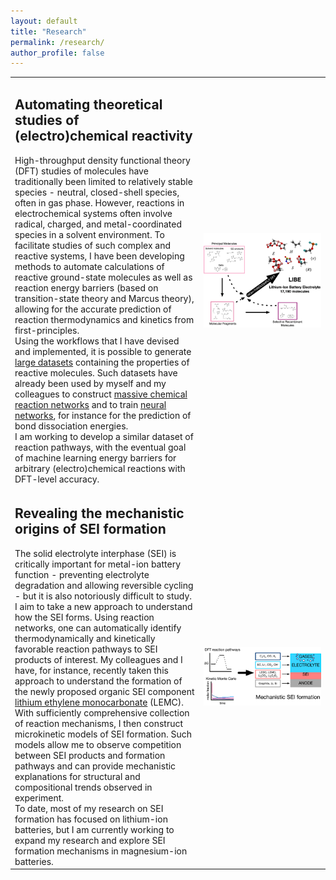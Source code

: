 ```yaml
---
layout: default
title: "Research"
permalink: /research/
author_profile: false
---
```


<table class="researchtab" style="border:0;">
<colgroup>
<col width="60%" />
<col width="40%" />
</colgroup>
<thead></thead>
<tbody>

<tr>
<td>
<h2>Automating theoretical studies of (electro)chemical reactivity</h2>
High-throughput density functional theory (DFT) studies of molecules have traditionally been limited to relatively stable species - neutral, closed-shell
species, often in gas phase. However, reactions in electrochemical systems often involve radical, charged, and metal-coordinated species
in a solvent environment. To facilitate studies of such complex and reactive systems, I have been developing
methods to automate calculations of reactive ground-state molecules as well as reaction energy barriers (based on
transition-state theory and Marcus theory), allowing for the accurate prediction of reaction thermodynamics and kinetics
from first-principles.<br>
Using the workflows that I have devised and implemented, it is possible to generate <a href="/files/papers/spottesmith_quantum_2021.pdf">large datasets</a>
containing the properties of reactive molecules. Such datasets have already been used by myself and my colleagues to construct <a href="/files/papers/blau_chemically_2021.pdf">massive chemical reaction networks</a>
and to train <a href="/files/papers/wen_bondnet_2021.pdf">neural networks</a>, for instance for the prediction of bond dissociation energies.<br>
I am working to develop a similar dataset of reaction pathways, with the eventual goal of machine learning energy barriers for arbitrary
(electro)chemical reactions with DFT-level accuracy.
</td>
<td>
<div class="project__image">
<img src="/images/high_throughput_reactivity.png" class="project__image" alt="Large datasets of molecular properties calculated using high-throughput density functional theory">
</div>
</td>
</tr>

<tr>
<td>
<h2>Revealing the mechanistic origins of SEI formation</h2>
The solid electrolyte interphase (SEI) is critically important for metal-ion battery function - preventing electrolyte degradation and allowing
reversible cycling - but it is also notoriously difficult to study. I aim to take a new approach to understand how the SEI forms.
Using reaction networks, one can automatically identify thermodynamically and kinetically favorable reaction pathways to SEI products of interest.
My colleagues and I have, for instance, recently taken this approach to understand the formation of the newly proposed organic SEI component <a href="/files/papers/xie_data_driven_2021.pdf">lithium
ethylene monocarbonate</a> (LEMC). With sufficiently comprehensive collection of reaction mechanisms, I then construct microkinetic
models of SEI formation. Such models allow me to observe competition between SEI products and formation pathways and can provide mechanistic
explanations for structural and compositional trends observed in experiment.<br>
To date, most of my research on SEI formation has focused on lithium-ion batteries, but I am currently working to expand my research and explore SEI formation
mechanisms in magnesium-ion batteries.
</td>
<td>
<div class="project__image">
<img src="/images/sei_formation.png" class="project__image" alt="Stochastic studies based on first-principles energy barriers provide mechanistic insight into solid electrolyte interphase formation">
</div>
</td>
</tr>

<!-- TODO: Add a section on product prediction - maybe EcheML logo? -->
<!--
<tr>
<td>
<h2>Predicting electrochemical reaction outcomes</h2>

</td>
<td>
<div class="project__image">
<img src="/images/product_prediction.png" class="project__image" alt="Predicting the products of electrochemical reactions">
</div>
</td>
</tr>
-->
</tbody>
</table>